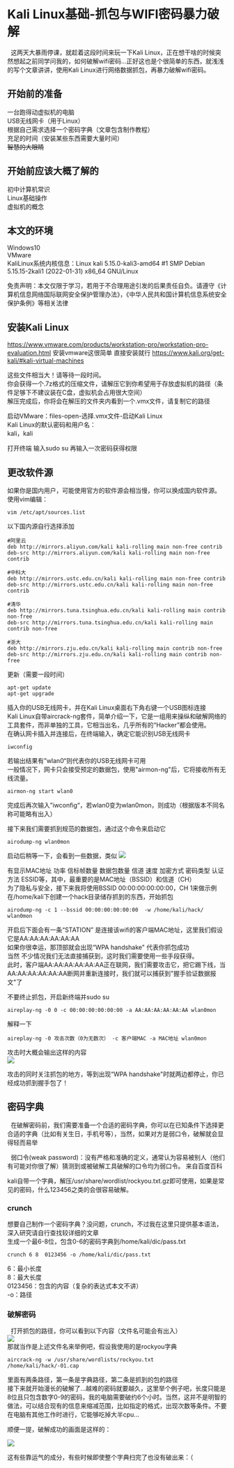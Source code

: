 # Kali Linux基础-抓包与WIFI密码暴力破解
&nbsp;&nbsp;这两天大暴雨停课，就趁着这段时间来玩一下Kali Linux，正在想干啥的时候突然想起之前同学问我的，如何破解wifi密码...正好这也是个很简单的东西，就浅浅的写个文章讲讲，使用Kali Linux进行网络数据抓包，再暴力破解wifi密码。

## 开始前的准备
一台跑得动虚拟机的电脑    
USB无线网卡（用于Linux）     
根据自己需求选择一个密码字典（文章包含制作教程）    
充足的时间（安装某些东西需要大量时间）    
<del>智慧的大眼睛</del>

## 开始前应该大概了解的
初中计算机常识    
Linux基础操作    
虚拟机的概念    

## 本文的环境
Windows10    
VMware    
KaliLinux系统内核信息：Linux kali 5.15.0-kali3-amd64 #1 SMP Debian 5.15.15-2kali1 (2022-01-31) x86_64 GNU/Linux    
    
免责声明：本文仅限于学习，若用于不合理用途引发的后果责任自负。请遵守《计算机信息网络国际联网安全保护管理办法》，《中华人民共和国计算机信息系统安全保护条例》等相关法律

## 安装Kali Linux
https://www.vmware.com/products/workstation-pro/workstation-pro-evaluation.html
安装vmware这很简单 直接安装就行
https://www.kali.org/get-kali/#kali-virtual-machines

这些文件相当大！请等待一段时间。    
你会获得一个.7z格式的压缩文件，请解压它到你希望用于存放虚拟机的路径（条件足够下不建议装在C盘，虚拟机会占用很大空间）    
解压完成后，你将会在解压的文件夹内看到一个.vmx文件，请复制它的路径    

启动VMware：files-open-选择.vmx文件-启动Kali Linux    
Kali Linux的默认密码和用户名：    
kali，kali    

打开终端 输入sudo su 再输入一次密码获得权限    

## 更改软件源
如果你是国内用户，可能使用官方的软件源会相当慢，你可以换成国内软件源。    
使用vim编辑：
```
vim /etc/apt/sources.list
``` 
以下国内源自行选择添加
```
#阿里云
deb http://mirrors.aliyun.com/kali kali-rolling main non-free contrib
deb-src http://mirrors.aliyun.com/kali kali-rolling main non-free contrib

#中科大
deb http://mirrors.ustc.edu.cn/kali kali-rolling main non-free contrib
deb-src http://mirrors.ustc.edu.cn/kali kali-rolling main non-free contrib

#清华
deb http://mirrors.tuna.tsinghua.edu.cn/kali kali-rolling main contrib non-free
deb-src http://mirrors.tuna.tsinghua.edu.cn/kali kali-rolling main contrib non-free

#浙大
deb http://mirrors.zju.edu.cn/kali kali-rolling main contrib non-free
deb-src http://mirrors.zju.edu.cn/kali kali-rolling main contrib non-free
``` 
更新（需要一段时间）
```
apt-get update
apt-get upgrade
```

插入你的USB无线网卡，并在Kali Linux桌面右下角右键一个USB图标连接    
Kali Linux自带aircrack-ng套件，简单介绍一下，它是一组用来操纵和破解网络的工具套件，而非单独的工具，它相当出名，几乎所有的“Hacker”都会使用。    
在确认网卡插入并连接后，在终端输入，确定它能识别USB无线网卡    
```
iwconfig
```
若输出结果有”wlan0“则代表你的USB无线网卡可用    
一般情况下，网卡只会接受预定的数据包，使用"airmon-ng"后，它将接收所有无线流量。    
```
airmon-ng start wlan0
```
完成后再次输入”iwconfig“，若wlan0变为wlan0mon，则成功（根据版本不同名称可能略有出入）    

接下来我们需要抓到规范的数据包，通过这个命令来启动它

```
airodump-ng wlan0mon
```
启动后稍等一下，会看到一些数据，类似
![](../../resource/images/Linux/Kali_Linux_Packet_capture_and_brute_force_cracking_of_WIFI_password/001.jpg)

有显示MAC地址 功率 信标帧数量 数据包数量 信道 速度 加密方式 密码类型 认证方法 ESSID等，其中，最重要的是MAC地址（BSSID）和信道（CH）    
为了隐私与安全，接下来我将使用BSSID 00:00:00:00:00:00，CH 1来做示例    
在/home/kali下创建一个hack目录储存抓到的东西，开始抓包    
```
airodump-ng -c 1 --bssid 00:00:00:00:00:00  -w /home/kali/hack/ wlan0mon
```
开启后下面会有一条“STATION” 是连接该wifi的客户端MAC地址，这里我们假设它是AA:AA:AA:AA:AA:AA    
如果你很幸运，那顶部就会出现“WPA handshake" 代表你抓包成功     
当然 不少情况我们无法直接捕获到，这时我们需要使用一些手段获得。    
此时，客户端AA:AA:AA:AA:AA:AA正在联网，我们需要攻击它，把它踢下线，当AA:AA:AA:AA:AA:AA断网并重新连接时，我们就可以捕获到"握手验证数据报文"了    
    
不要终止抓包，开启新终端并sudo su
```
aireplay-ng -0 0 -c 00:00:00:00:00:00 -a AA:AA:AA:AA:AA:AA wlan0mon
```
解释一下
```
aireplay-ng -0 攻击次数（0为无数次） -c 客户端MAC -a MAC地址 wlan0mon
```

攻击时大概会输出这样的内容    
![](../../resource/images/Linux/Kali_Linux_Packet_capture_and_brute_force_cracking_of_WIFI_password/002.jpg)

攻击的同时关注抓包的地方，等到出现“WPA handshake"时就两边都停止，你已经成功抓到握手包了！

## 密码字典
&nbsp;&nbsp;在破解密码前，我们需要准备一个合适的密码字典，你可以在已知条件下选择更合适的字典（比如有关生日，手机号等），当然，如果对方是弱口令，破解就会显得轻而易举

&nbsp;&nbsp;弱口令(weak password)：没有严格和准确的定义，通常认为容易被别人（他们有可能对你很了解）猜测到或被破解工具破解的口令均为弱口令。
来自百度百科

kali自带一个字典，解压/usr/share/wordlist/rockyou.txt.gz即可使用，如果是常见的密码，什么123456之类的会很容易破解。

### crunch
想要自己制作一个密码字典？没问题，crunch，不过我在这里只提供基本语法，深入研究请自行查找较详细的文章    
生成一个最6-8位，包含0-6的密码字典到/home/kali/dic/pass.txt
```
crunch 6 8  0123456 -o /home/kali/dic/pass.txt
```
6：最小长度    
8：最大长度    
0123456：包含的内容（复杂的表达式本文不讲）     
-o：路径    


### 破解密码
&nbsp;&nbsp;打开抓包的路径，你可以看到以下内容（文件名可能会有出入）     
![](../../resource/images/Linux/Kali_Linux_Packet_capture_and_brute_force_cracking_of_WIFI_password/003.jpg)  
那就当作是上述文件名来举例吧，假设我使用的是rockyou字典
```
aircrack-ng -w /usr/share/wordlists/rockyou.txt /home/kali/hack/-01.cap
```
里面有两条路径，第一条是字典路径，第二条是抓到的包的路径    
接下来就开始漫长的破解了...越难的密码就要越久，这里举个例子吧，长度只能是8位且只包含数字0-9的密码，我的电脑需要破约6个小时。当然，这并不是明智的做法，可以结合现有的信息来缩减范围，比如指定的格式，出现次数等条件。不要在电脑有其他工作时进行，它能够吃掉大半cpu...    
 
顺便一提，破解成功的画面是这样的：

![](../../resource/images/Linux/Kali_Linux_Packet_capture_and_brute_force_cracking_of_WIFI_password/004.jpg)

这有些靠运气的成分，有些时候即使整个字典扫完了也没有破出来：（

